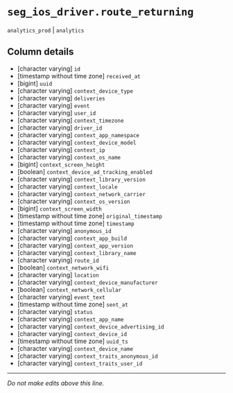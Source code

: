# `seg_ios_driver.route_returning`
`analytics_prod` | `analytics`

## Column details
* [character varying] `id`
* [timestamp without time zone] `received_at`
* [bigint]    `uuid`
* [character varying] `context_device_type`
* [character varying] `deliveries`
* [character varying] `event`
* [character varying] `user_id`
* [character varying] `context_timezone`
* [character varying] `driver_id`
* [character varying] `context_app_namespace`
* [character varying] `context_device_model`
* [character varying] `context_ip`
* [character varying] `context_os_name`
* [bigint]    `context_screen_height`
* [boolean]   `context_device_ad_tracking_enabled`
* [character varying] `context_library_version`
* [character varying] `context_locale`
* [character varying] `context_network_carrier`
* [character varying] `context_os_version`
* [bigint]    `context_screen_width`
* [timestamp without time zone] `original_timestamp`
* [timestamp without time zone] `timestamp`
* [character varying] `anonymous_id`
* [character varying] `context_app_build`
* [character varying] `context_app_version`
* [character varying] `context_library_name`
* [character varying] `route_id`
* [boolean]   `context_network_wifi`
* [character varying] `location`
* [character varying] `context_device_manufacturer`
* [boolean]   `context_network_cellular`
* [character varying] `event_text`
* [timestamp without time zone] `sent_at`
* [character varying] `status`
* [character varying] `context_app_name`
* [character varying] `context_device_advertising_id`
* [character varying] `context_device_id`
* [timestamp without time zone] `uuid_ts`
* [character varying] `context_device_name`
* [character varying] `context_traits_anonymous_id`
* [character varying] `context_traits_user_id`

-------------------------------------------------------------------------------
*Do not make edits above this line.*
